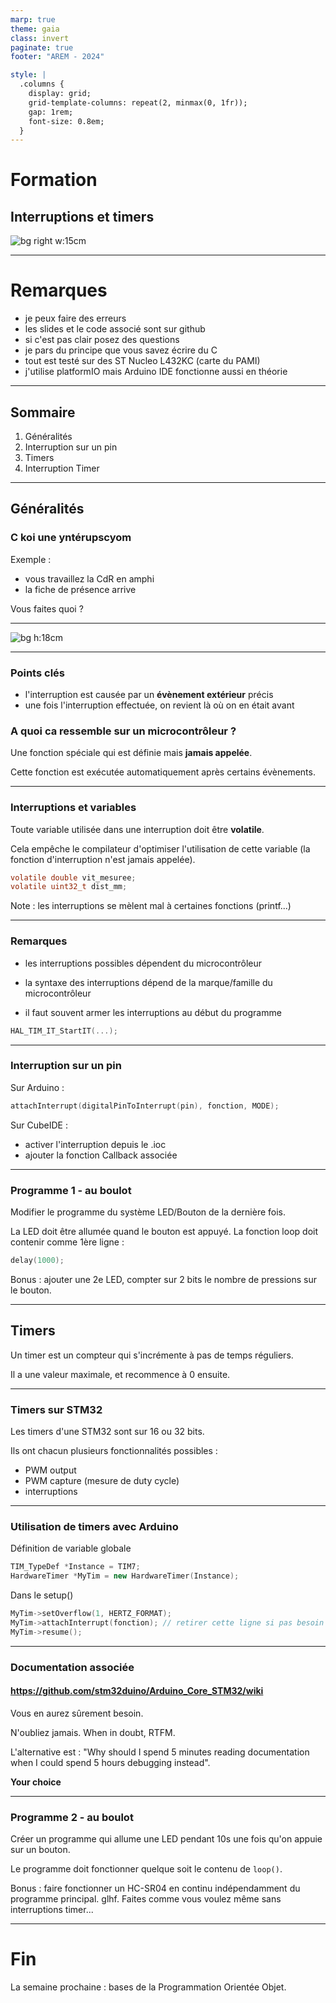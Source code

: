 ```yaml
---
marp: true
theme: gaia
class: invert
paginate: true
footer: "AREM - 2024"

style: |
  .columns {
    display: grid;
    grid-template-columns: repeat(2, minmax(0, 1fr));
    gap: 1rem;
    font-size: 0.8em;
  }
---
```


<!-- Pagination style -->
<style>
section::after {
  content: attr(data-marpit-pagination) '/' attr(data-marpit-pagination-total);
}
</style>

<!--Centered images -->
<style>
img[alt~="center"] {
  display: block;
  margin: 0 auto;
}
</style>



<!-- Title slide -->
<!--_footer: "Kézia MARCOU | AREM - 2024"-->
# Formation

## Interruptions et timers

![bg right w:15cm](images/arem_logo.webp)

---
# Remarques

- je peux faire des erreurs
- les slides et le code associé sont sur github
- si c'est pas clair posez des questions
- je pars du principe que vous savez écrire du C
- tout est testé sur des ST Nucleo L432KC (carte du PAMI)
- j'utilise platformIO mais Arduino IDE fonctionne aussi en théorie

---

## Sommaire

1. Généralités
2. Interruption sur un pin
3. Timers
4. Interruption Timer

--- 

<!--header: "Section : Généralités"-->
## Généralités

### C koi une yntérupscyom

Exemple : 
- vous travaillez la CdR en amphi
- la fiche de présence arrive

Vous faites quoi ? 

---

![bg h:18cm](images/amphi_int.png)

--- 

### Points clés

- l'interruption est causée par un **évènement extérieur** précis
- une fois l'interruption effectuée, on revient là où on en était avant


### A quoi ca ressemble sur un microcontrôleur ?

Une fonction spéciale qui est définie mais **jamais appelée**. 

Cette fonction est exécutée automatiquement après certains évènements.

--- 

### Interruptions et variables

Toute variable utilisée dans une interruption doit être **volatile**. 

Cela empêche le compilateur d'optimiser l'utilisation de cette variable (la fonction d'interruption n'est jamais appelée).

```c
volatile double vit_mesuree;
volatile uint32_t dist_mm;
```

Note : les interruptions se mèlent mal à certaines fonctions (printf...)

--- 

### Remarques

- les interruptions possibles dépendent du microcontrôleur

- la syntaxe des interruptions dépend de la marque/famille du microcontrôleur

- il faut souvent armer les interruptions au début du programme 

```c
HAL_TIM_IT_StartIT(...);
```

--- 

<!--header: "Section : interruption sur un pin"-->

### Interruption sur un pin

Sur Arduino : 
```c
attachInterrupt(digitalPinToInterrupt(pin), fonction, MODE);
```

Sur CubeIDE : 
- activer l'interruption depuis le .ioc
- ajouter la fonction Callback associée

--- 

### Programme 1 - au boulot 

Modifier le programme du système LED/Bouton de la dernière fois. 

La LED doit être allumée quand le bouton est appuyé. La fonction loop doit contenir comme 1ère ligne :

```c
delay(1000);
```

Bonus : ajouter une 2e LED, compter sur 2 bits le nombre de pressions sur le bouton.

--- 

<!--header: "Section : Timers"-->

## Timers 

Un timer est un compteur qui s'incrémente à pas de temps réguliers. 

Il a une valeur maximale, et recommence à 0 ensuite. 

---

### Timers sur STM32

Les timers d'une STM32 sont sur 16 ou 32 bits.

Ils ont chacun plusieurs fonctionnalités possibles :
- PWM output
- PWM capture (mesure de duty cycle)
- interruptions

--- 

### Utilisation de timers avec Arduino

Définition de variable globale
```cpp
TIM_TypeDef *Instance = TIM7;
HardwareTimer *MyTim = new HardwareTimer(Instance);
```

Dans le setup()
```cpp
MyTim->setOverflow(1, HERTZ_FORMAT);
MyTim->attachInterrupt(fonction); // retirer cette ligne si pas besoin d'interrupts
MyTim->resume();
```
--- 

### Documentation associée

#### https://github.com/stm32duino/Arduino_Core_STM32/wiki

Vous en aurez sûrement besoin.

N'oubliez jamais. When in doubt, RTFM.

L'alternative est : "Why should I spend 5 minutes reading documentation when I could spend 5 hours debugging instead".

**Your choice**

--- 

### Programme 2 - au boulot

Créer un programme qui allume une LED pendant 10s une fois qu'on appuie sur un bouton. 

Le programme doit fonctionner quelque soit le contenu de `loop()`.

Bonus : faire fonctionner un HC-SR04 en continu indépendamment du programme principal. glhf. Faites comme vous voulez même sans interruptions timer...

--- 

<!--header: ""-->

# Fin

La semaine prochaine : bases de la Programmation Orientée Objet.

